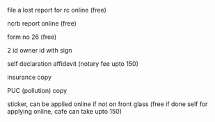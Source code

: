 file a lost report for rc online (free)

ncrb report online (free)

form no 26 (free)

2 id owner id with sign

self declaration affidevit (notary fee upto 150)

insurance copy

PUC (pollution) copy

sticker, can be applied online if not on front glass (free if done self for applying online, cafe can take upto 150)
